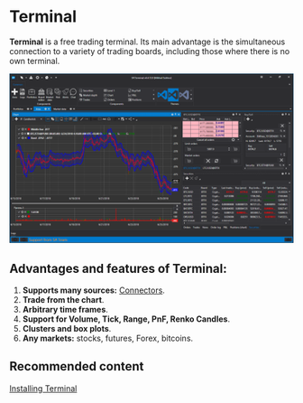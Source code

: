 # Terminal

**Terminal** is a free trading terminal. Its main advantage is the simultaneous connection to a variety of trading boards, including those where there is no own terminal. 

![Terminal main 00](../images/Terminal_main_00.png)

## Advantages and features of Terminal:

1. **Supports many sources:** [Connectors](api/connectors.md).
2. **Trade from the chart**. 
3. **Arbitrary time frames**. 
4. **Support for Volume, Tick, Range, PnF, Renko Candles**. 
5. **Clusters and box plots**. 
6. **Any markets:** stocks, futures, Forex, bitcoins. 

## Recommended content

[Installing Terminal](terminal/installing_terminal.md)
